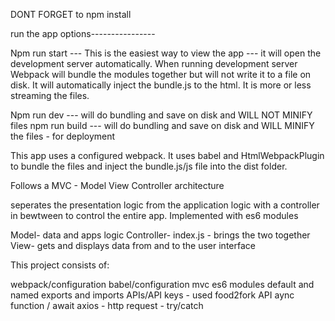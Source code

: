 DONT FORGET to npm install

run the app options----------------

Npm run start --- This is the easiest way to view the app --- it will open the development server automatically. When running development server Webpack will bundle the modules together but will not write it to a file on disk. It will automatically inject the bundle.js to the html. It is more or less streaming the files.

Npm run dev --- will do bundling and save on disk and WILL NOT MINIFY files 
npm run build --- will do bundling and save on disk and WILL MINIFY the files - for deployment

This app uses a configured webpack. It uses babel and HtmlWebpackPlugin to bundle the files and inject the bundle.js/js file into the dist folder. 

Follows a MVC - Model View Controller architecture

seperates the presentation logic from the application logic with a controller in bewtween to control the entire app. Implemented with es6 modules

Model- data and apps logic 
Controller- index.js - brings the two together
View- gets and displays data from and to the user interface

This project consists of:

webpack/configuration
babel/configuration
mvc
es6 modules
default and named exports and imports
APIs/API keys - used food2fork API
aync function / await
axios - http request - try/catch 
